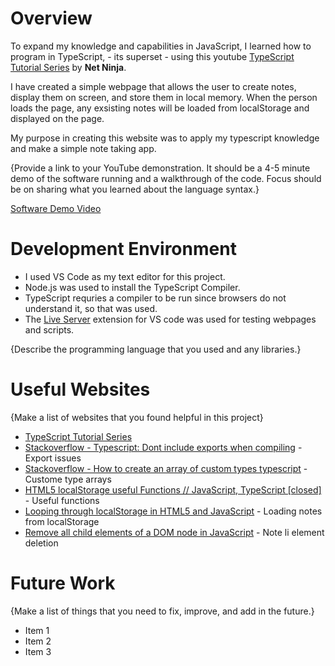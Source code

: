 # Overview

To expand my knowledge and capabilities in JavaScript, I learned how to program in TypeScript, - its superset - using this youtube [TypeScript Tutorial Series](https://www.youtube.com/playlist?list=PL4cUxeGkcC9gUgr39Q_yD6v-bSyMwKPUI) by **Net Ninja**.

I have created a simple webpage that allows the user to create notes, display them on screen, and store them in local memory. When the person loads the page, any exsisting notes will be loaded from localStorage and displayed on the page.

My purpose in creating this website was to apply my typescript knowledge and make a simple note taking app.

{Provide a link to your YouTube demonstration. It should be a 4-5 minute demo of the software running and a walkthrough of the code. Focus should be on sharing what you learned about the language syntax.}

[Software Demo Video](http://youtube.link.goes.here)

# Development Environment

 - I used VS Code as my text editor for this project.
 - Node.js was used to install the TypeScript Compiler.
 - TypeScript requries a compiler to be run since browsers do not understand it, so that was used.
 - The [Live Server](https://marketplace.visualstudio.com/items?itemName=ritwickdey.LiveServer) extension for VS code was used for testing webpages and scripts.

{Describe the programming language that you used and any libraries.}

# Useful Websites

{Make a list of websites that you found helpful in this project}

- [TypeScript Tutorial Series](https://www.youtube.com/playlist?list=PL4cUxeGkcC9gUgr39Q_yD6v-bSyMwKPUI)
- [Stackoverflow - Typescript: Dont include exports when compiling](https://stackoverflow.com/questions/59096077/typescript-dont-include-exports-when-compiling) - Export issues
- [Stackoverflow - How to create an array of custom types typescript](https://stackoverflow.com/questions/47756537/how-to-create-an-array-of-custom-types-typescript) - Custome type arrays
- [HTML5 localStorage useful Functions // JavaScript, TypeScript [closed]](https://stackoverflow.com/questions/34245593/html5-localstorage-useful-functions-javascript-typescript#:~:text=Check%20if%20localStorage%20has%20an%20Item%20-%20TypeScript-Version,%28key%29%20%7B%20return%20localStorage.getItem%20%28key%29%20%21%3D%3D%20null%3B%20%7D) - Useful functions
- [Looping through localStorage in HTML5 and JavaScript](https://stackoverflow.com/questions/3138564/looping-through-localstorage-in-html5-and-javascript) - Loading notes from localStorage
- [Remove all child elements of a DOM node in JavaScript](https://stackoverflow.com/questions/3955229/remove-all-child-elements-of-a-dom-node-in-javascript) - Note li element deletion

<!-- - [Web Site Name](http://url.link.goes.here) -->

# Future Work

{Make a list of things that you need to fix, improve, and add in the future.}

- Item 1
- Item 2
- Item 3
